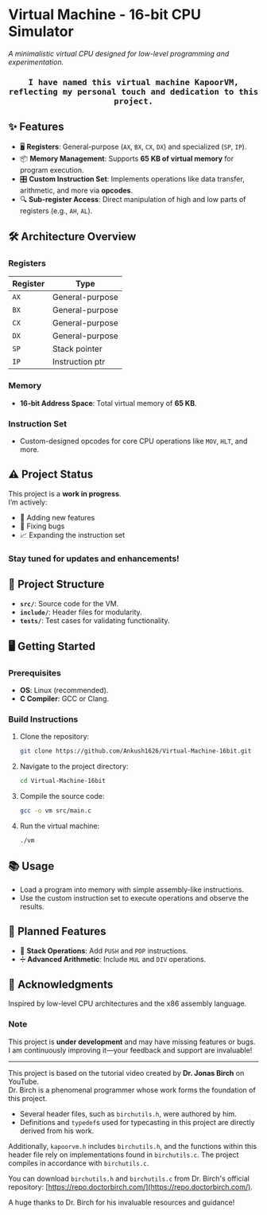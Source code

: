 
# **Virtual Machine - 16-bit CPU Simulator**  
*A minimalistic virtual CPU designed for low-level programming and experimentation.*

<h3 align="center"><samp>I have named this virtual machine KapoorVM, reflecting my personal touch and dedication to this project.</samp></h3>

## ✨ **Features**
- 🖥️ **Registers**: General-purpose (`AX`, `BX`, `CX`, `DX`) and specialized (`SP`, `IP`).
- 📦 **Memory Management**: Supports **65 KB of virtual memory** for program execution.
- 🎛️ **Custom Instruction Set**: Implements operations like data transfer, arithmetic, and more via **opcodes**.
- 🔍 **Sub-register Access**: Direct manipulation of high and low parts of registers (e.g., `AH`, `AL`).

## 🛠️ **Architecture Overview**
### **Registers**
| Register | Type            | 
|----------|-----------------|
| `AX`     | General-purpose | 
| `BX`     | General-purpose | 
| `CX`     | General-purpose | 
| `DX`     | General-purpose | 
| `SP`     | Stack pointer   | 
| `IP`     | Instruction ptr | 

### **Memory**
- **16-bit Address Space**: Total virtual memory of **65 KB**.  

### **Instruction Set**
- Custom-designed opcodes for core CPU operations like `MOV`, `HLT`, and more.  

## ⚠️ **Project Status**
This project is a **work in progress**.  
I’m actively:  
- 🚀 Adding new features  
- 🔧 Fixing bugs  
- 📈 Expanding the instruction set  

### Stay tuned for updates and enhancements!

## 📂 **Project Structure**
- **`src/`**: Source code for the VM.  
- **`include/`**: Header files for modularity.  
- **`tests/`**: Test cases for validating functionality.  

## 🖥️ **Getting Started**
### **Prerequisites**
- **OS**: Linux (recommended). 
- **C Compiler**: GCC or Clang.

### **Build Instructions**
1. Clone the repository:
   ```bash
   git clone https://github.com/Ankush1626/Virtual-Machine-16bit.git
   ```
2. Navigate to the project directory:
   ```bash
   cd Virtual-Machine-16bit
   ```
3. Compile the source code:
   ```bash
   gcc -o vm src/main.c
   ```
4. Run the virtual machine:
   ```bash
   ./vm
   ```

## 📚 **Usage**
- Load a program into memory with simple assembly-like instructions.  
- Use the custom instruction set to execute operations and observe the results.

## 🌟 **Planned Features**
- 📜 **Stack Operations**: Add `PUSH` and `POP` instructions.  
- ➗ **Advanced Arithmetic**: Include `MUL` and `DIV` operations.  

## 🙏 **Acknowledgments**
Inspired by low-level CPU architectures and the x86 assembly language.  

### **Note**
This project is **under development** and may have missing features or bugs.  
I am continuously improving it—your feedback and support are invaluable!  

---

This project is based on the tutorial video created by **Dr. Jonas Birch** on YouTube.  
Dr. Birch is a phenomenal programmer whose work forms the foundation of this project.  
- Several header files, such as `birchutils.h`, were authored by him.  
- Definitions and `typedef`s used for typecasting in this project are directly derived from his work.  

Additionally, `kapoorvm.h` includes `birchutils.h`, and the functions within this header file rely on implementations found in `birchutils.c`. The project compiles in accordance with `birchutils.c`.  

You can download `birchutils.h` and `birchutils.c` from Dr. Birch's official repository: [https://repo.doctorbirch.com/](https://repo.doctorbirch.com/).  

A huge thanks to Dr. Birch for his invaluable resources and guidance!
